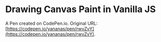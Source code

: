 # Drawing Canvas Paint in Vanilla JS

A Pen created on CodePen.io. Original URL: [https://codepen.io/yananas/pen/rwvZvY](https://codepen.io/yananas/pen/rwvZvY).


